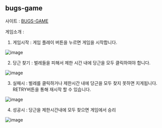 ## bugs-game
사이트 : [BUGS-GAME](https://chuseungdeok.github.io/bugs-game/)

게임소개 : 
1. 게임시작 :
게임 플레이 버튼을 누르면 게임을 시작합니다.

![image](https://user-images.githubusercontent.com/101231647/163674327-053d4db8-184f-4cc9-9ca7-55655fd75b7a.png)


2. 당근 찾기 : 벌레들을 피해서 제한 시간 내에 당근을 모두 클릭하여야 합니다.

![image](https://user-images.githubusercontent.com/101231647/163674164-d5e7ebe7-47e2-4bf8-af66-194043e47a9c.png)


3. 실패시 : 벌레를 클릭하거나 제한시간 내에 당근을 모두 찾지 못하면 지게됩니다. RETRY버튼을 통해 재시작 할 수 있습니다.


![image](https://user-images.githubusercontent.com/101231647/163674479-8bc866ad-127a-466b-96bc-b862bbbb7455.png)


4. 성공시 : 당근을 제한시간내에 모두 찾으면 게임에서 승리

![image](https://user-images.githubusercontent.com/101231647/163674531-8d98e0a7-beaa-40a8-a911-7c72bcbdaf11.png)
